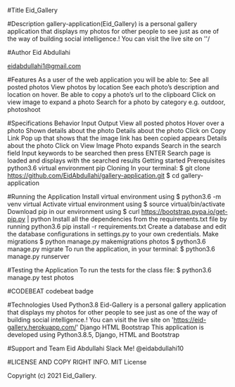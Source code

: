 #Title
Eid_Gallery

#Description
gallery-application(Eid_Gallery) is a personal gallery application that displays my photos for other people to see 
just as one of the way of building social intelligence.! You can visit the live site on ''/

#Author
Eid Abdullahi

eidabdullahi1@gmail.com

#Features
As a user of the web application you will be able to: See all posted photos View photos by location See each photo’s description and location on hover.
Be able to copy a photo’s url to the clipboard Click on view image to expand a photo Search for a photo by category e.g. outdoor, photoshoot

#Specifications
Behavior	Input	Output
View all posted photos	Hover over a photo	Shown details about the photo
Details about the photo	Click on Copy Link	Pop up that shows that the image link has been copied appears
Details about the photo	Click on View Image	Photo expands
Search in the search field	Input keywords to be searched then press ENTER	Search page is loaded and displays with the searched results
Getting started
Prerequisites python3.6 virtual environment pip Cloning In your terminal:
$ git clone https://github.com/EidAbdullahi/gallery-application.git $ cd gallery-application

#Running the Application
Install virtual environment using $ python3.6 -m venv virtual Activate virtual environment using $ source virtual/bin/activate 
Download pip in our environment using $ curl https://bootstrap.pypa.io/get-pip.py | python Install all the dependencies 
from the requirements.txt file by running python3.6 pip install -r requirements.txt Create a database and edit the database configurations in settings.py 
to your own credentials. 
Make migrations $ python manage.py makemigrations photos $ python3.6 manage.py migrate To run the application,
in your terminal: $ python3.6 manage.py runserver

#Testing the Application
To run the tests for the class file: $ python3.6 manage.py test photos

#CODEBEAT
codebeat badge

#Technologies Used
Python3.8 Eid-Gallery is a personal gallery application that displays my photos for other people to see just as one of the way of building
social intelligence.! You can visit the live site on 'https://eid-gallery.herokuapp.com/'
Django HTML Bootstrap This application is developed using Python3.8.5, Django, HTML and Bootstrap

#Support and Team
Eid Abdullahi Slack Me! @eidabdullahi10

#LICENSE AND COPY RIGHT INFO.
MIT License

Copyright (c) 2021 Eid_Gallery.

